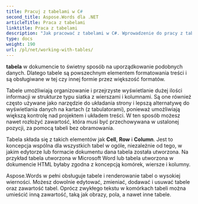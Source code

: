 ```yaml
---
title: Pracuj z tabelami w C#
second_title: Aspose.Words dla .NET
articleTitle: Praca z tabelami
linktitle: Praca z tabelami
description: "Jak pracować z tabelami w C#. Wprowadzenie do pracy z tabelami i koncepcjami węzłów tabeli w Aspose.Words dla .NET."
type: docs
weight: 190
url: /pl/net/working-with-tables/
---
```


**tabela** w dokumencie to świetny sposób na uporządkowanie podobnych danych. Dlatego tabele są powszechnym elementem formatowania treści i są obsługiwane w tej czy innej formie przez większość formatów.

Tabele umożliwiają organizowanie i przejrzyste wyświetlanie dużej ilości informacji w strukturze typu siatka z wierszami i kolumnami. Są one również często używane jako narzędzie do układania strony i lepszą alternatywę do wyświetlania danych na kartach (z tabulatorami), ponieważ umożliwiają większą kontrolę nad projektem i układem treści. W ten sposób możesz nawet rozłożyć zawartość, która musi być przechowywana w ustalonej pozycji, za pomocą tabeli bez obramowania.

Tabela składa się z takich elementów jak **Cell**, **Row** i **Column**. Jest to koncepcja wspólna dla wszystkich tabel w ogóle, niezależnie od tego, w jakim edytorze lub formacie dokumentu dana tabela została utworzona. Na przykład tabela utworzona w Microsoft Word lub tabela utworzona w dokumencie HTML byłaby zgodna z koncepcją komórek, wiersze i kolumny.

Aspose.Words w pełni obsługuje tabele i renderowanie tabel o wysokiej wierności. Możesz dowolnie edytować, zmieniać, dodawać i usuwać tabele oraz zawartość tabel. Oprócz zwykłego tekstu w komórkach tabeli można umieścić inną zawartość, taką jak obrazy, pola, a nawet inne tabele.